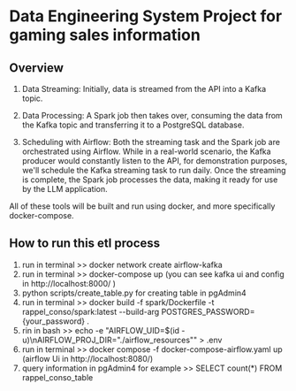 # Data Engineering System Project for gaming sales information

## Overview

1. Data Streaming: Initially, data is streamed from the API into a Kafka topic.
  
2. Data Processing: A Spark job then takes over, consuming the data from the Kafka topic and transferring it to a PostgreSQL database.
   
3. Scheduling with Airflow: Both the streaming task and the Spark job are orchestrated using Airflow. While in a real-world scenario, the Kafka producer would constantly listen to the API, for demonstration purposes, we'll schedule the Kafka streaming task to run daily. Once the streaming is complete, the Spark job processes the data, making it ready for use by the LLM application.

All of these tools will be built and run using docker, and more specifically docker-compose.

## How to run this etl process

1. run in terminal >> docker network create airflow-kafka
2. run in terminal >> docker-compose up (you can see kafka ui and config in http://localhost:8000/ )
3. python scripts/create_table.py for creating table in pgAdmin4 
4. run in terminal >> docker build -f spark/Dockerfile -t rappel_conso/spark:latest --build-arg POSTGRES_PASSWORD={your_password} . 
5. rin in bash >> echo -e "AIRFLOW_UID=$(id -u)\nAIRFLOW_PROJ_DIR=\"./airflow_resources\"" > .env
6. run in terminal >>  docker compose -f docker-compose-airflow.yaml up (airflow Ui in http://localhost:8080/)
7. query information in pgAdmin4 for example >> SELECT count(*) FROM rappel_conso_table
